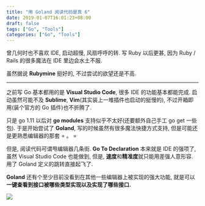 ```yaml
---
title: "用 Goland 阅读代码是真 6"
date: 2019-01-07T16:01:23+08:00
draft: false
tags: ["Go", "Tools"]
categories: ["Go", "Tools"]
---
```


曾几何时也不喜欢 IDE, 启动超慢, 风扇呼呼的转. 写 Ruby 以后更甚, 因为 Ruby / Rails 的很多魔法在 IDE 里边会水土不服.

虽然据说 **Rubymine** 挺好的, 不过尝试的欲望还是不高.

---------

之前写 Go 基本都用的是 **Visual Studio Code**, 很多 IDE 的功能基本都能完成. 启动虽然可能不及 **Sublime**, **Vim**(其实装上一堆插件也启动的挺慢的), 不过开箱即用(装个官方的 Go 插件)也不折腾了.

只是 go 1.11 以后对 **go modules** 支持似乎不太好(还要额外自己手工 go get 一些包). 于是开始尝试了 **Goland**, 写的时候虽然有很多魔法快捷方式支持, 但是可能还是更熟悉编辑器的那套 = 。 =

但是, 阅读代码可谓甩编辑器几条街. **Go To Declaration** 本来就是 IDE 的强项了, 虽然 Visual Studio Code 也能做到, 但是, **速度**和**精准度**就只能用差强人意形容. 用了 Goland 定义的跳转直接起飞了.

**Goland** 还有个至少目前没看到在其他一些编辑器上被实现的强大功能, 就是可以**一键查看到接口被哪些类型实现以及实现了哪些接口.**

![](http://wx3.sinaimg.cn/large/62fdd4d5gy1fz0pwagyozj21xg0x6tmp.jpg)